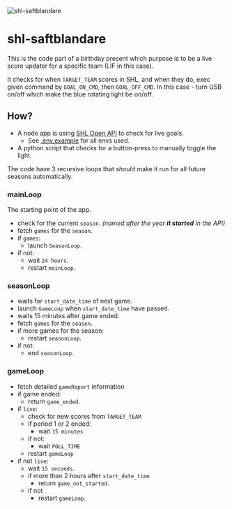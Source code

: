 ![shl-saftblandare](https://user-images.githubusercontent.com/8742118/195601990-fa4bd7c3-f78f-4857-b90e-4b68d7a3e46a.gif)

# shl-saftblandare
This is the code part of a birthday present which purpose is to be a live score updater for a specific team (LIF in this case).

It checks for when `TARGET_TEAM` scores in SHL, and when they do, exec given command by `GOAL_ON_CMD`, then `GOAL_OFF_CMD`. In this case - turn USB on/off which make the blue rotating light be on/off.

## How?
* A node app is using [SHL Open API](http://doc.openapi.shl.se/) to check for live goals.
  - See [.env.example](.env.example) for all envs used.
* A python script that checks for a button-press to manually toggle the light.

The code have 3 recursive loops that _should_ make it run for all future seasons automatically.

### mainLoop
The starting point of the app.
* check for the current `season`. _(named after the year **it started** in the API)_
* fetch `games` for the `season`.
* if `games`:
  - launch `SeasonLoop`.
* if not:
  - wait `24 hours`.
  - restart `mainLoop`.

### seasonLoop
* waits for `start_date_time` of next game.
* launch `GameLoop` when `start_date_time` have passed.
* waits 15 minutes after game ended.
* fetch `games` for the `season`.
* if more games for the season:
  - restart `seasonLoop`.
* if not:
  - end `seasonLoop`.

### gameLoop
* fetch detailed `gameReport` information
* if game ended:
  - return `game_ended`.
* if `live`:
  - check for new scores from `TARGET_TEAM`
  - if period 1 or 2 ended:
    - wait `15 minutes`
  - if not:
    - wait `POLL_TIME`
  - restart `gameLoop`
* if not `live`:
  - wait `15 seconds`.
  - if more than 2 hours after `start_date_time`
    - return `game_not_started`. 
  - if not
    - restart `gameLoop`.
